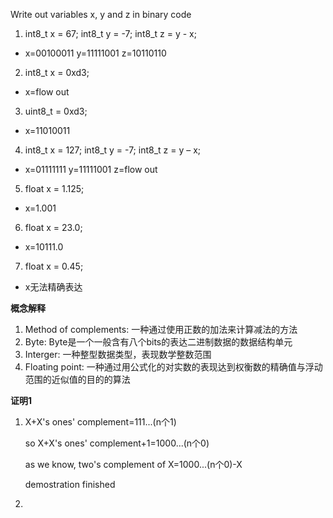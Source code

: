 Write out variables x, y and z in binary code
1) int8_t x = 67; int8_t y = -7; int8_t z = y - x;
* x=00100011 y=11111001 z=10110110
2) int8_t x = 0xd3;
* x=flow out
3) uint8_t = 0xd3;
* x=11010011
4) int8_t x = 127; int8_t y = -7; int8_t z = y – x;
* x=01111111 y=11111001 z=flow out
5) float x = 1.125;
* x=1.001
6) float x = 23.0;
* x=10111.0
7) float x = 0.45;
* x无法精确表达

**概念解释**
1. Method of complements: 一种通过使用正数的加法来计算减法的方法
2. Byte: Byte是一个一般含有八个bits的表达二进制数据的数据结构单元
3. Interger: 一种整型数据类型，表现数学整数范围
4. Floating point: 一种通过用公式化的对实数的表现达到权衡数的精确值与浮动范围的近似值的目的的算法

**证明1**
1. X+X's ones' complement=111...(n个1)
   
   so X+X's ones' complement+1=1000...(n个0)
   
   as we know, two's complement of X=1000...(n个0)-X

   demostration finished

2. 